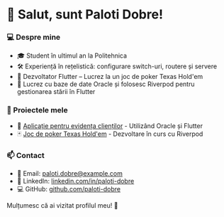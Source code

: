 # 👋 Salut, sunt Paloti Dobre!

### 💻 Despre mine

- 🎓 Student în ultimul an la Politehnica
- 🛠️ Experiență în rețelistică: configurare switch-uri, routere și servere
- 📱 Dezvoltator Flutter – Lucrez la un joc de poker Texas Hold'em
- 💾 Lucrez cu baze de date Oracle și folosesc Riverpod pentru gestionarea stării în Flutter

### 🚀 Proiectele mele

- 📌 [Aplicație pentru evidența clienților](#) - Utilizând Oracle și Flutter
- 🃏 [Joc de poker Texas Hold'em](#) - Dezvoltare în curs cu Riverpod

### 📫 Contact

- 📧 Email: [paloti.dobre@example.com](mailto:paloti.dobre@example.com)
- 🔗 LinkedIn: [linkedin.com/in/paloti-dobre](#)
- 💻 GitHub: [github.com/paloti-dobre](#)

Mulțumesc că ai vizitat profilul meu! 🚀
